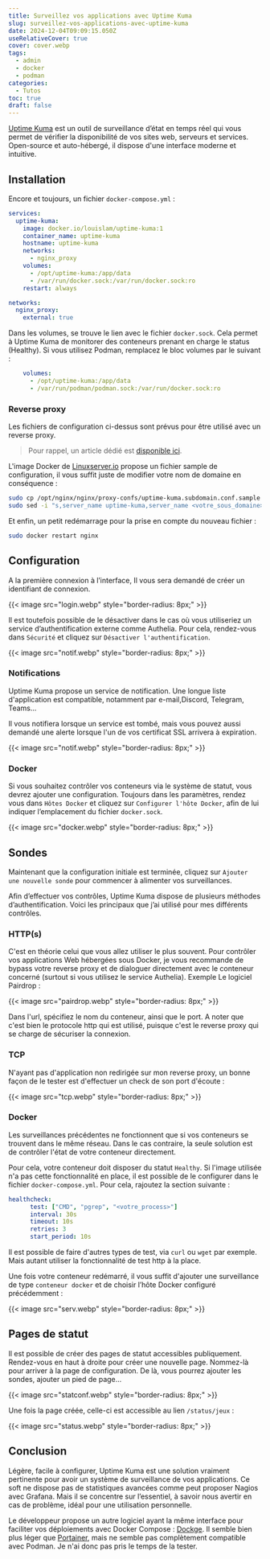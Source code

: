 ```yaml
---
title: Surveillez vos applications avec Uptime Kuma
slug: surveillez-vos-applications-avec-uptime-kuma
date: 2024-12-04T09:09:15.050Z
useRelativeCover: true
cover: cover.webp
tags:
  - admin
  - docker
  - podman
categories:
  - Tutos
toc: true
draft: false
---
```


[Uptime Kuma](https://uptime.kuma.pet/) est un outil de surveillance d’état en temps réel qui vous permet de vérifier la disponibilité de vos sites web, serveurs et services. Open-source et auto-hébergé, il dispose d'une interface moderne et intuitive.

## Installation

Encore et toujours, un fichier `docker-compose.yml` :

```yml
services:
  uptime-kuma:
    image: docker.io/louislam/uptime-kuma:1
    container_name: uptime-kuma
    hostname: uptime-kuma
    networks:
      - nginx_proxy
    volumes:
      - /opt/uptime-kuma:/app/data
      - /var/run/docker.sock:/var/run/docker.sock:ro
    restart: always

networks:
  nginx_proxy:
    external: true
```

Dans les volumes, se trouve le lien avec le fichier `docker.sock`. Cela permet à Uptime Kuma de monitorer des conteneurs prenant en charge le status (Healthy). Si vous utilisez Podman, remplacez le bloc volumes par le suivant :

```yml
    volumes:
      - /opt/uptime-kuma:/app/data
      - /var/run/podman/podman.sock:/var/run/docker.sock:ro
```

### Reverse proxy

Les fichiers de configuration ci-dessus sont prévus pour être utilisé avec un reverse proxy.

> Pour rappel, un article dédié est [disponible ici](/posts/reverse-proxy-nginx/).

L'image Docker de [Linuxserver.io](https://docs.linuxserver.io/general/swag/) propose un fichier sample de configuration, il vous suffit juste de modifier votre nom de domaine en conséquence :

```bash
sudo cp /opt/nginx/nginx/proxy-confs/uptime-kuma.subdomain.conf.sample /opt/nginx/nginx/proxy-confs/uptime-kuma.subdomain.conf
sudo sed -i "s,server_name uptime-kuma,server_name <votre_sous_domaine>,g" /opt/nginx/nginx/proxy-confs/uptime-kuma.subdomain.conf
```

Et enfin, un petit redémarrage pour la prise en compte du nouveau fichier :

```bash
sudo docker restart nginx
```

## Configuration

A la première connexion à l’interface, Il vous sera demandé de créer un identifiant de connexion.

{{< image src="login.webp" style="border-radius: 8px;" >}}

Il est toutefois possible de le désactiver dans le cas où vous utiliseriez un service d’authentification externe comme Authelia. Pour cela, rendez-vous dans `Sécurité` et cliquez sur `Désactiver l'authentification`.

{{< image src="notif.webp" style="border-radius: 8px;" >}}

### Notifications

Uptime Kuma propose un service de notification. Une longue liste d'application est compatible, notamment par e-mail,Discord, Telegram, Teams...

Il vous notifiera lorsque un service est tombé, mais vous pouvez aussi demandé une alerte lorsque l'un de vos certificat SSL arrivera à expiration.

{{< image src="notif.webp" style="border-radius: 8px;" >}}

### Docker

Si vous souhaitez contrôler vos conteneurs via le système de statut, vous devrez ajouter une configuration. Toujours dans les paramètres, rendez vous dans `Hôtes Docker` et cliquez sur `Configurer l'hôte Docker`, afin de lui indiquer l’emplacement du fichier `docker.sock`.

{{< image src="docker.webp" style="border-radius: 8px;" >}}

## Sondes

Maintenant que la configuration initiale est terminée, cliquez sur `Ajouter une nouvelle sonde` pour commencer à alimenter vos surveillances.

Afin d’effectuer vos contrôles, Uptime Kuma dispose de plusieurs méthodes d’authentification. Voici les principaux que j’ai utilisé pour mes différents contrôles.

### HTTP(s)

C'est en théorie celui que vous allez utiliser le plus souvent. Pour contrôler vos applications Web hébergées sous Docker, je vous recommande de bypass votre reverse proxy et de dialoguer directement avec le conteneur concerné (surtout si vous utilisez le service Authelia). Exemple Le logiciel Pairdrop :

{{< image src="pairdrop.webp" style="border-radius: 8px;" >}}

Dans l'url, spécifiez le nom du conteneur, ainsi que le port. A noter que c'est bien le protocole http qui est utilisé, puisque c'est le reverse proxy qui se charge de sécuriser la connexion. 

### TCP

N'ayant pas d'application non redirigée sur mon reverse proxy, un bonne façon de le tester est d'effectuer un check de son port d'écoute :

{{< image src="tcp.webp" style="border-radius: 8px;" >}}

### Docker

Les surveillances précédentes ne fonctionnent que si vos conteneurs se trouvent dans le même réseau. Dans le cas contraire, la seule solution est de contrôler l'état de votre conteneur directement. 

Pour cela, votre conteneur doit disposer du statut `Healthy`. Si l'image utilisée n'a pas cette fonctionnalité en place, il est possible de le configurer dans le fichier `docker-compose.yml`. Pour cela, rajoutez la section suivante : 

```yml
healthcheck:
      test: ["CMD", "pgrep", "<votre_process>"]
      interval: 30s
      timeout: 10s
      retries: 3
      start_period: 10s
```

Il est possible de faire d'autres types de test, via `curl` ou `wget` par exemple. Mais autant utiliser la fonctionnalité de test http à la place.

Une fois votre conteneur redémarré, il vous suffit d'ajouter une surveillance de type `conteneur docker` et de choisir l’hôte Docker configuré précédemment :

{{< image src="serv.webp" style="border-radius: 8px;" >}}

## Pages de statut

Il est possible de créer des pages de statut accessibles publiquement. Rendez-vous en haut à droite pour créer une nouvelle page. Nommez-là pour arriver à la page de configuration. De là, vous pourrez ajouter les sondes, ajouter un pied de page...

{{< image src="statconf.webp" style="border-radius: 8px;" >}}

Une fois la page créée, celle-ci est accessible au lien `/status/jeux` :

{{< image src="status.webp" style="border-radius: 8px;" >}}

## Conclusion

Légère, facile à configurer, Uptime Kuma est une solution vraiment pertinente pour avoir un système de surveillance de vos applications. Ce soft ne dispose pas de statistiques avancées comme peut proposer Nagios avec Grafana. Mais il se concentre sur l’essentiel, à savoir nous avertir en cas de problème, idéal pour une utilisation personnelle.

Le développeur propose un autre logiciel ayant la même interface pour faciliter vos déploiements avec Docker Compose : [Dockge](https://github.com/louislam/dockge). Il semble bien plus léger que [Portainer](/portainer-administrer-vos-conteneurs-via-une-interface-web/), mais ne semble pas complètement compatible avec Podman. Je n'ai donc pas pris le temps de la tester.
